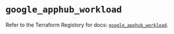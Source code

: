 # `google_apphub_workload`

Refer to the Terraform Registory for docs: [`google_apphub_workload`](https://registry.terraform.io/providers/hashicorp/google-beta/5.29.0/docs/resources/google_apphub_workload).
